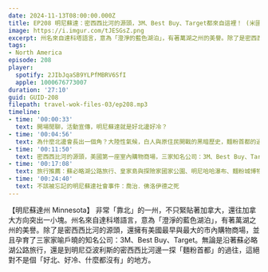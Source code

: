 ```yaml
---
date: 2024-11-13T08:00:00.000Z
title: EP208 明尼蘇達：密西西比河的源頭，3M、Best Buy、Target都來自這裡！ (米國放大鏡#19)
image: https://i.imgur.com/tJESGsZ.png
excerpt: 州名來自達科塔語言，意為「澄淨的藍色湖泊」，有著萬湖之州的美譽。除了是密西西比河的源頭，還擁有美國最早與最大的市內購物商場。無論是沿著蘇必略湖公路旅行，還是沿著明尼亞波利斯的密西西比河散步，這絕對不是個「好北、好冷、什麼都沒有」的地方。
tags:
- North America
episode: 208
player:
  spotify: 2JIbJqaSB9YLPfMBRV6SfI
  apple: 1000676773007
duration: '27:10'
guid: GUID-208
filepath: travel-wok-files-03/ep208.mp3
timeline:
- time: '00:00:33'
  text: 開場閒聊，活動宣傳，明尼蘇達就是好北邊好冷？
- time: '00:04:56'
  text: 為什麼北邊會長出一個角？大陸性氣候，白人與原住民開戰的黑暗歷史，麵粉首都的過往
- time: '00:11:50'
  text: 密西西比河的源頭，美國第一座室內購物商場，三家知名公司：3M、Best Buy、Target
- time: '00:17:08'
  text: 旅行推薦：蘇必略湖公路旅行、皇家島與探險家國家公園、明尼哈哈瀑布、麵粉城博物館、Mall of America、赫蒙族與索馬利亞移民
- time: '00:24:40'
  text: 不該被忘記的明尼蘇達社會事件：喬治．佛洛伊德之死
---
```

【明尼蘇達州 Minnesota】 非常「靠北」的一州，不只緊貼著加拿大，還往加拿大方向突出一小塊。州名來自達科塔語言，意為「澄淨的藍色湖泊」，有著萬湖之州的美譽。除了是密西西比河的源頭，還擁有美國最早與最大的市內購物商場，並且孕育了三家家喻戶曉的知名公司：3M、Best Buy、Target。無論是沿著蘇必略湖公路旅行，還是到明尼亞波利斯的密西西比河邊一探「麵粉首都」的過往，這絕對不是個「好北、好冷、什麼都沒有」的地方。

